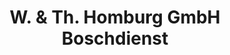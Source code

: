 ---
title: "W. & Th. Homburg GmbH Boschdienst"
url: /bad-oeynhausen/w-und-th-homburg-gmbh-boschdienst/
shop: Autowerkstatt
---